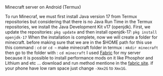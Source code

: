 Minecraft server on Android (Termux)

To run Minecraf, we must first install Java version 17 from Termux repositories but considering that there is no Java Run Time in the Termux repositories, we install the Java Development Kit v17 (openjdk).
First, we update the repositories:
`pkg update`
and then install openjdk-17:
 `pkg install openjdk-17`
When the installation is complete, now we will create a folder for minecraft.
before making sure that we are in the $HOME path for this use this command :
`cd`
or 
`cd ~`
make minecraft folder in termux :
`mkdir minecraft`
then go to the folder with :
`cd minecraft`
I used [Fabric](https://fabricmc.net/use/server/) for my server because it is possible to install performance mods on it like Phosphor and Lithium and etc ...
download and run method mentione in the [fabric site](https://fabricmc.net/use/server/).
if your phone have low ram space just change `-Xmx2G` to `Xmx1G`.
